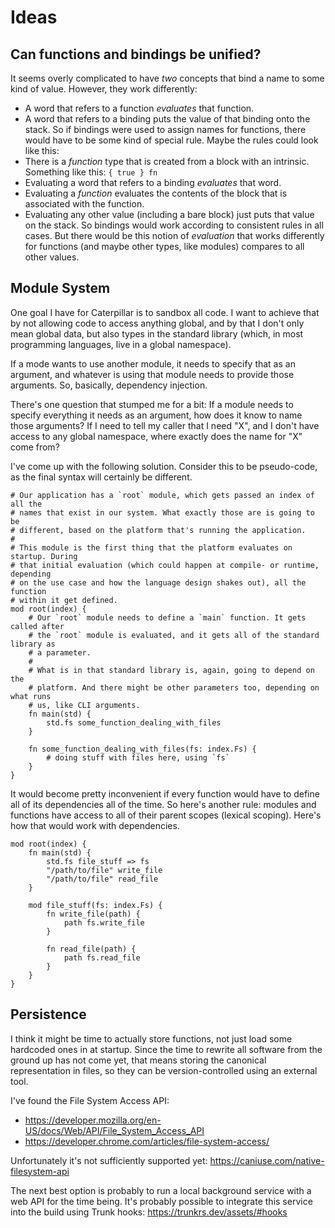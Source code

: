 # Ideas

## Can functions and bindings be unified?

It seems overly complicated to have _two_ concepts that bind a name to some kind
of value. However, they work differently:

- A word that refers to a function _evaluates_ that function.
- A word that refers to a binding puts the value of that binding onto the stack.
  So if bindings were used to assign names for functions, there would have to be
  some kind of special rule. Maybe the rules could look like this:
- There is a _function_ type that is created from a block with an intrinsic.
  Something like this: `{ true } fn`
- Evaluating a word that refers to a binding _evaluates_ that word.
- Evaluating a _function_ evaluates the contents of the block that is associated
  with the function.
- Evaluating any other value (including a bare block) just puts that value on
  the stack. So bindings would work according to consistent rules in all cases.
  But there would be this notion of _evaluation_ that works differently for
  functions (and maybe other types, like modules) compares to all other values.

## Module System

One goal I have for Caterpillar is to sandbox all code. I want to achieve that
by not allowing code to access anything global, and by that I don't only mean
global data, but also types in the standard library (which, in most programming
languages, live in a global namespace).

If a mode wants to use another module, it needs to specify that as an argument,
and whatever is using that module needs to provide those arguments. So,
basically, dependency injection.

There's one question that stumped me for a bit: If a module needs to specify
everything it needs as an argument, how does it know to name those arguments? If
I need to tell my caller that I need "X", and I don't have access to any global
namespace, where exactly does the name for "X" come from?

I've come up with the following solution. Consider this to be pseudo-code, as
the final syntax will certainly be different.

```
# Our application has a `root` module, which gets passed an index of all the
# names that exist in our system. What exactly those are is going to be
# different, based on the platform that's running the application.
#
# This module is the first thing that the platform evaluates on startup. During
# that initial evaluation (which could happen at compile- or runtime, depending
# on the use case and how the language design shakes out), all the function
# within it get defined.
mod root(index) {
    # Our `root` module needs to define a `main` function. It gets called after
    # the `root` module is evaluated, and it gets all of the standard library as
    # a parameter.
    #
    # What is in that standard library is, again, going to depend on the
    # platform. And there might be other parameters too, depending on what runs
    # us, like CLI arguments.
    fn main(std) {
        std.fs some_function_dealing_with_files
    }

    fn some_function_dealing_with_files(fs: index.Fs) {
        # doing stuff with files here, using `fs`
    }
}
```

It would become pretty inconvenient if every function would have to define all
of its dependencies all of the time. So here's another rule: modules and
functions have access to all of their parent scopes (lexical scoping). Here's
how that would work with dependencies.

```
mod root(index) {
    fn main(std) {
        std.fs file_stuff => fs
        "/path/to/file" write_file
        "/path/to/file" read_file
    }

    mod file_stuff(fs: index.Fs) {
        fn write_file(path) {
            path fs.write_file
        }

        fn read_file(path) {
            path fs.read_file
        }
    }
}
```


## Persistence

I think it might be time to actually store functions, not just load some hardcoded ones in at startup. Since the time to rewrite all software from the ground up has not come yet, that means storing the canonical representation in files, so they can be version-controlled using an external tool.

I've found the File System Access API:

- https://developer.mozilla.org/en-US/docs/Web/API/File_System_Access_API
- https://developer.chrome.com/articles/file-system-access/

Unfortunately it's not sufficiently supported yet:
https://caniuse.com/native-filesystem-api

The next best option is probably to run a local background service with a web API for the time being. It's probably possible to integrate this service into the build using Trunk hooks:
https://trunkrs.dev/assets/#hooks
